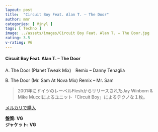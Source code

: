```yaml
---
layout: post
title:  "Circuit Boy Feat. Alan T. – The Door"
author: mmr
categories: [ Vinyl ]
tags: [ Techno ]
image: ../assets/images/Circuit Boy Feat. Alan T. – The Door.jpg
rating: 3.5
v-rating: VG
---
```


#### Circuit Boy Feat. Alan T. – The Door

A. The Door (Planet Tweak Mix)　Remix – Danny Tenaglia

B. The Door (Mr. Sam At Nova Mix) Remix – Mr. Sam

> 2001年にドイツのレーベルFleshからリリースされたJay Winborn & Mike Mucciによるユニット「Circuit Boy」によるテクノな１枚。


[メルカリで購入](https://jp.mercari.com/item/m44348501009)


<div class="mt-4 mb-4 d-flex align-items-center">
<strong class="mr-1">盤質: VG</strong>
</div>
<div class="mt-4 mb-4 d-flex align-items-center">
<strong class="mr-1">ジャケット: VG</strong>
</div>

